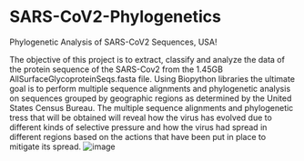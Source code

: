 # SARS-CoV2-Phylogenetics
Phylogenetic Analysis of SARS-CoV2 Sequences, USA!

The objective of this project is to extract, classify and analyze the data of the protein sequence of the SARS-Cov2 from the 1.45GB AllSurfaceGlycoproteinSeqs.fasta file. Using Biopython libraries the ultimate goal is to perform multiple sequence alignments and phylogenetic analysis on sequences grouped by geographic regions as determined by the United States Census Bureau. The multiple sequence alignments and phylogenetic tress that will be obtained will reveal how the virus has evolved due to different kinds of selective pressure and how the virus had spread in different regions based on the actions that have been put in place to mitigate its spread. ![image](https://user-images.githubusercontent.com/90015489/147883908-f7874538-8f47-4d4f-a176-70086dc30ce8.png)
